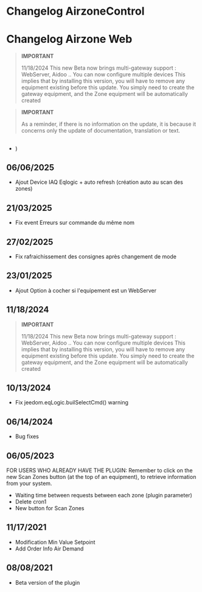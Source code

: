 # Changelog AirzoneControl

# Changelog Airzone Web

>**IMPORTANT**
>
> 11/18/2024
> This new Beta now brings multi-gateway support : WebServer, Aidoo ..
> You can now configure multiple devices
> This implies that by installing this version, you will have to remove any equipment existing before this update.
> You simply need to create the gateway equipment, and the Zone equipment will be automatically created


>**IMPORTANT**
>
>As a reminder, if there is no information on the update, it is because it concerns only the update of documentation, translation or text.


## 

- )


## 06/06/2025

- Ajout Device IAQ Eqlogic + auto refresh (création auto au scan des zones)


## 21/03/2025

- Fix event Erreurs sur commande du même nom


## 27/02/2025

- Fix rafraichissement des consignes après changement de mode


## 23/01/2025

- Ajout Option à cocher si l'equipement est un WebServer

## 11/18/2024

>**IMPORTANT**
>
> 11/18/2024
> This new Beta now brings multi-gateway support : WebServer, Aidoo ..
> You can now configure multiple devices
> This implies that by installing this version, you will have to remove any equipment existing before this update.
> You simply need to create the gateway equipment, and the Zone equipment will be automatically created

## 10/13/2024

- Fix jeedom.eqLogic.builSelectCmd() warning


## 06/14/2024

- Bug fixes

## 06/05/2023

FOR USERS WHO ALREADY HAVE THE PLUGIN:
Remember to click on the new Scan Zones button (at the top of an equipment), to retrieve information from your system.

- Waiting time between requests between each zone (plugin parameter)
- Delete cron1
- New button for Scan Zones

## 11/17/2021

- Modification Min Value Setpoint
- Add Order Info Air Demand

## 08/08/2021

- Beta version of the plugin
